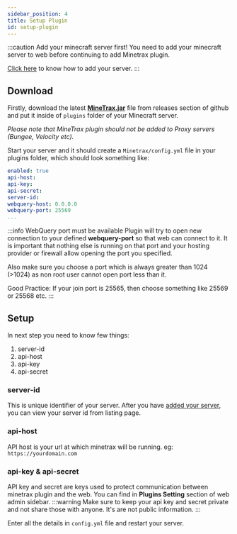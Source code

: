 ```yaml
---
sidebar_position: 4
title: Setup Plugin
id: setup-plugin
---
```


:::caution Add your minecraft server first!
You need to add your minecraft server to web before continuing to add Minetrax plugin.

[Click here](../web/adding-minecraft-server.md) to know how to add your server.
:::

## Download
Firstly, download the latest __[MineTrax.jar](https://github.com/MineTrax/plugin/releases)__ file from releases section of github and put it inside of `plugins` folder of your Minecraft server. 

_Please note that MineTrax plugin should not be added to Proxy servers (Bungee, Velocity etc)._

Start your server and it should create a `Minetrax/config.yml` file in your plugins folder, which should look something like:

```yml title=plugins/Minetrax/config.yml
enabled: true
api-host:
api-key:
api-secret:
server-id:
webquery-host: 0.0.0.0
webquery-port: 25569
...
```

:::info WebQuery port must be available
Plugin will try to open new connection to your defined **webquery-port** so that web can connect to it. It is important that nothing else is running on that port and your hosting provider or firewall allow opening the port you specified.

Also make sure you choose a port which is always greater than 1024 (>1024) as non root user cannot open port less than it.

Good Practice: If your join port is 25565, then choose something like 25569 or 25568 etc.
:::

## Setup
In next step you need to know few things:
 1. server-id
 2. api-host
 3. api-key
 4. api-secret

### server-id
This is unique identifier of your server.
After you have [added your server](../web/adding-minecraft-server.md), you can view your server id from listing page.

### api-host
API host is your url at which minetrax will be running. eg: `https://yourdomain.com`

### api-key & api-secret
API key and secret are keys used to protect communication between minetrax plugin and the web. You can find in __Plugins Setting__ section of web admin sidebar.
:::warning
Make sure to keep your api key and secret private and not share those with anyone. It's are not public information.
:::

Enter all the details in `config.yml` file and restart your server.
